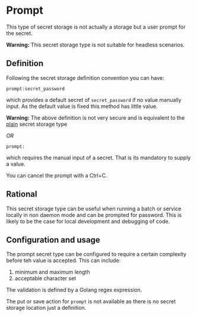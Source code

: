 # Prompt

This type of secret storage is not actually a storage but a user prompt for the 
secret.

**Warning:** This secret storage type is not suitable for headless scenarios.

## Definition

Following the secret storage definition convention you can have:


```
prompt:secret_password
```

which provides a default secret of ``secret_password`` if no value manually
input. As the default value is fixed this method has little value.

**Warning:** The above definition is not very secure and is equivalent to the
[plain](../plain/) secret storage type

_OR_


```
prompt:
```

which requires the manual input of a secret. That is its mandatory to supply a value.

You can cancel the prompt with a Ctrl+C.

## Rational

This secret storage type can be useful when running a batch or service locally in
non daemon mode and can be prompted for password.  This is likely to be the case
for local development and debugging of code.

## Configuration and usage

The prompt secret type can be configured to require a certain complexity before
teh value is accepted.  This can include:

1. minimum and maximum length
2. acceptable character set

The validation is defined by a Golang regex expression.

The put or save action for ``prompt`` is not available as there is no
secret storage location just a definition.
